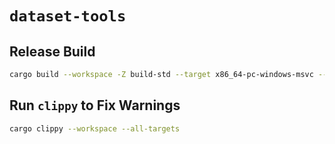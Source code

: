 # `dataset-tools`

## Release Build

```bash
cargo build --workspace -Z build-std --target x86_64-pc-windows-msvc --release
```

## Run `clippy` to Fix Warnings

```bash
cargo clippy --workspace --all-targets
```
